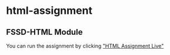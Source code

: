 # html-assignment
## FSSD-HTML Module
You can run the assignment by clicking ["HTML Assignment Live"](https://anmarjarjees.github.io/html-assignment-1/)
